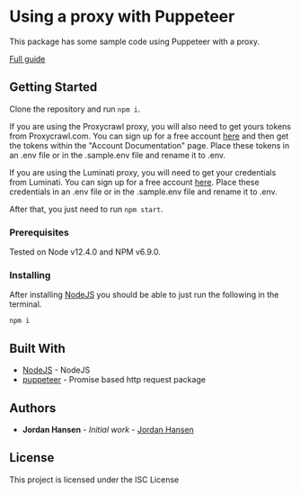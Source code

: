 # Using a proxy with Puppeteer

This package has some sample code using Puppeteer with a proxy. 

[Full guide](https://javascriptwebscrapingguy.com/using-puppeteer-with-a-proxy)

## Getting Started

Clone the repository and run `npm i`. 

If you are using the Proxycrawl proxy, you will also need to get yours tokens from Proxycrawl.com. You can sign up for a free account [here](https://proxycrawl.com/?s=ukQB9Fqz) and 
then get the tokens within the "Account Documentation" page. Place these tokens in an .env file or in the .sample.env file and rename it to .env.

If you are using the Luminati proxy, you will need to get your credentials from Luminati. You can sign up for a free account [here](https://luminati.io/?affiliate=ref_5f240848c7669177abf8ef2a). Place these credentials in an .env file or in the .sample.env file and rename it to .env.

After that, you just need to run `npm start`.

### Prerequisites

Tested on Node v12.4.0 and NPM v6.9.0.

### Installing

After installing [NodeJS](https://nodejs.org/en/) you should be able to just run the following in the terminal.

```
npm i
```

## Built With

* [NodeJS](https://nodejs.org/en/) - NodeJS
* [puppeteer](https://github.com/axios/axios) - Promise based http request package

## Authors

* **Jordan Hansen** - *Initial work* - [Jordan Hansen](https://developers.google.com/web/tools/puppeteer)


## License

This project is licensed under the ISC License

